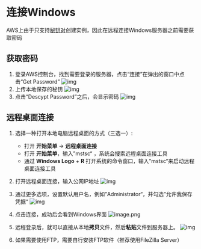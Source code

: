 # 连接Windows

AWS上由于只支持[秘钥对](/zh/server-create.md)创建实例，因此在远程连接Windows服务器之前需要获取密码

## 获取密码

1. 登录AWS控制台，找到需要登录的服务器，点击“连接”在弹出的窗口中点击“Get Password”
   ![img](http://libs.websoft9.com/Websoft9/DocsPicture/en/aws/aws-winconnect-websoft9.png)
2. 上传本地保存的秘钥
   ![img](http://libs.websoft9.com/Websoft9/DocsPicture/en/aws/aws-winconnectpw-websoft9.png)
3. 点击“Descypt Password”之后，会显示密码
   ![img](http://libs.websoft9.com/Websoft9/DocsPicture/en/aws/aws-winconnectgpw-websoft9.png)

## 远程桌面连接

1. 选择一种打开本地电脑远程桌面的方式（三选一）: 
   - 打开 **开始菜单** -> **远程桌面连接**
   - 打开 **开始菜单**，输入”mstsc“ ，系统会搜索远程桌面连接工具
   - 通过 **Windows Logo** + **R** 打开系统的命令窗口，输入”mstsc“来启动远程桌面连接工具

2. 打开远程桌面连接，输入公网IP地址
   ![img](http://libs.websoft9.com/Websoft9/DocsPicture/en/aws/windows-remote.png)

3. 通过更多选项，设置默认用户名，例如”Administrator“，并勾选”允许我保存凭据“
   ![img](http://libs.websoft9.com/Websoft9/DocsPicture/en/aws/windows-remote-login.png)

4. 点击连接，成功后会看到Windows界面
   ![image.png](http://libs.websoft9.com/Websoft9/DocsPicture/en/aws/azure-windows2019desktop-websoft9.png)

5. 远程登录后，就可以直接从本地**拷贝**文件，然后**粘贴**文件到服务器上。
   ![img](https://libs.websoft9.com/Websoft9/DocsPicture/en/azure/azure-copyfilewin-websoft9.png)

6. 如果需要使用FTP，需要自行安装FTP软件（推荐使用FileZilla Server）